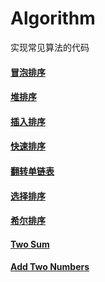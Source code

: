 # Algorithm
实现常见算法的代码

#### [冒泡排序][1]
#### [堆排序][2]
#### [插入排序][3]
#### [快速排序][4]
#### [翻转单链表][5]
#### [选择排序][6]
#### [希尔排序][7]
#### [Two Sum][8]
#### [Add Two Numbers][9]


[1]: https://github.com/NicoleRobin/algorithm/blob/master/Algorithm/BubbleSort/BubbleSort.cpp
[2]: https://github.com/NicoleRobin/algorithm/blob/master/Algorithm/HeapSort/HeapSort.cpp
[3]: https://github.com/NicoleRobin/algorithm/blob/master/Algorithm/InsertSort/InsertSort.cpp
[4]: https://github.com/NicoleRobin/algorithm/blob/master/Algorithm/QuickSort/QuickSort.cpp
[5]: https://github.com/NicoleRobin/algorithm/blob/master/Algorithm/ReverseList/ReverseList.cpp
[6]: https://github.com/NicoleRobin/algorithm/blob/master/Algorithm/SelectSort/SelectSort.cpp
[7]: https://github.com/NicoleRobin/algorithm/blob/master/Algorithm/ShellSort/ShellSort.cpp
[8]: https://github.com/NicoleRobin/algorithm/blob/master/Algorithm/TwoSum/TwoSum.cpp
[9]: https://github.com/NicoleRobin/algorithm/blob/master/Algorithm/AddTwoNumbers/AddTwoNumbers.cpp


